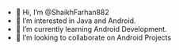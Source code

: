 - 👋 Hi, I’m @ShaikhFarhan882
- 👀 I’m interested in Java and Android.
- 🌱 I’m currently learning Android Development.
- 💞️ I’m looking to collaborate on Android Projects

<!---
ShaikhFarhan882/ShaikhFarhan882 is a ✨ special ✨ repository because its `README.md` (this file) appears on your GitHub profile.
You can click the Preview link to take a look at your changes.
--->

